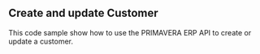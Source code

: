 ## Create and update Customer

This code sample show how to use the PRIMAVERA ERP API to create or update a customer.
